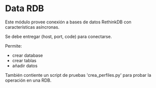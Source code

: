 Data RDB
========


Este módulo provee conexión a bases de datos RethinkDB con características asíncronas.


Se debe entregar (host, port, code) para conectarse.

Permite:

- crear database
- crear tablas
- añadir datos

También contiente un script de pruebas 'crea_perfiles.py' para probar
la operación en una RDB.